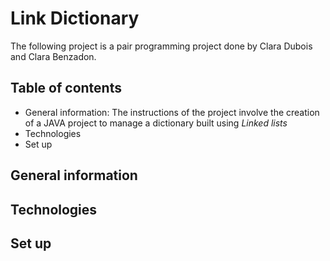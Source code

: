 # Link Dictionary
The following project is a pair programming project done by Clara Dubois and Clara Benzadon.
 
## Table of contents
* General information: The instructions of the project involve the creation of a JAVA project to manage a dictionary built using _Linked lists_
* Technologies
* Set up

## General information
## Technologies
## Set up
